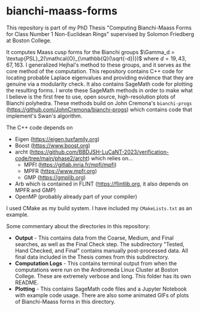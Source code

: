 # bianchi-maass-forms
This repository is part of my PhD Thesis "Computing Bianchi-Maass Forms for Class Number 1 Non-Euclidean Rings" supervised by Solomon Friedberg at Boston College.

It computes Maass cusp forms for the Bianchi groups $`\Gamma_d = \textup{PSL}_2(\mathcal{O}_{\mathbb{Q}(\sqrt{-d})})`$ where $`d = 19, 43, 67, 163`$.
I generalized Hejhal's method to these groups, and it serves as the core method of the computation.
This repository contains C++ code for locating probable Laplace eigenvalues and providing evidence that they are genuine via a modularity check.
It also contains SageMath code for plotting the resulting forms.
I wrote these SageMath methods in order to make what I believe is the first free to use, open source, high-resolution plots of Bianchi polyhedra.
These methods build on John Cremona's `bianchi-progs` (https://github.com/JohnCremona/bianchi-progs) which contains code that implement's Swan's algorithm.

The C++ code depends on
* Eigen (https://eigen.tuxfamily.org)
* Boost (https://www.boost.org)
* archt (https://github.com/BBDJSH-LuCaNT-2023/verification-code/tree/main/phase2/archt) which relies on...
  * MPFI (https://gitlab.inria.fr/mpfi/mpfi)
  * MPFR (https://www.mpfr.org)
  * GMP (https://gmplib.org)
* Arb which is contained in FLINT (https://flintlib.org, it also depends on MPFR and GMP)
* OpenMP (probably already part of your compiler)

I used CMake as my build system. I have included my `CMakeLists.txt` as an example.

Some commentary about the directories in this repository:
* **Output** - This contains data from the Coarse, Medium, and Final searches, as well as the Final Check step. 
The subdirectory "Tested, Hand Checked, and Final" contains manually post-processed data. 
All final data included in the Thesis comes from this subdirectory.
* **Computation Logs** - This contains terminal output from when the computations were run on the Andromeda Linux Cluster at Boston College. These are extremely verbose and long. This folder has its own README.
* **Plotting** - This contains SageMath code files and a Jupyter Notebook with example code usage. There are also some animated GIFs of plots of Bianchi-Maass forms in this directory.